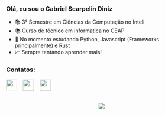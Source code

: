 ### Olá, eu sou o Gabriel Scarpelin Diniz
-  :books: 3° Semestre em Ciências da Computação no Inteli
-  :books: Curso de técnico em infórmatica no CEAP
- 🌱 No momento estudando Python, Javascript (Frameworks principalmente) e Rust
- :chart_with_upwards_trend: Sempre tentando aprender mais!
### Contatos:
<div id="contatos" width="150px">
  <a href="https://www.linkedin.com/in/gabriel-scarpelin-diniz-425258144/"><img height="29" width="29" align="top" src="https://cdn.icon-icons.com/icons2/2429/PNG/512/linkedin_logo_icon_147268.png" target="_blank"></a> 
  &nbsp;&nbsp;
  <a href="mailto:gabriel.scaarpelin319@outlook.com"><img height="30" width="30" align="top" src="https://seeklogo.com/images/M/mail-icon-logo-28FE0635D0-seeklogo.com.png" target="_blank"></a>
  &nbsp;&nbsp;
  <a href="https://github.com/GabrielScarpelinDiniz/GabrielScarpelinDiniz"><img height="30" width="30" align="top" src="https://cdn.worldvectorlogo.com/logos/github-icon-2.svg" target="_blank"></a>
</div>
<br>
<br>
<div align="center" style="">
  &nbsp;&nbsp;
  <img align="top" src="https://github-readme-stats.vercel.app/api/top-langs/?username=GabrielScarpelin&layout=compact&langs_count=7&theme=vision-friendly-dark"/>
</div>
